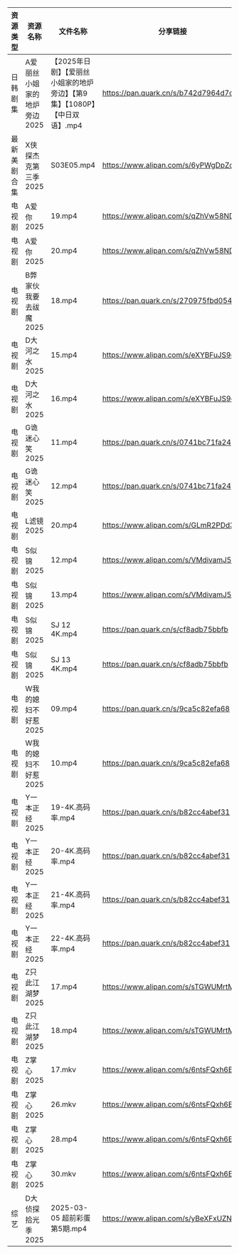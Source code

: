 | 资源类型   | 资源名称             | 文件名称                                         | 分享链接                                 | 更新时间                |
| ------ | ---------------- | -------------------------------------------- | ------------------------------------ | ------------------- |
| 日韩剧集   | A爱丽丝小姐家的地炉旁边2025 | 【2025年日剧】【爱丽丝小姐家的地炉旁边】【第9集】【1080P】【中日双语】.mp4 | https://pan.quark.cn/s/b742d7964d7c  | 2025-03-06 16:20:40 |
| 最新美剧合集 | X侠探杰克第三季2025     | S03E05.mp4                                   | https://www.alipan.com/s/6yPWgDpZc5Z | 2025-03-06 18:07:14 |
| 电视剧    | A爱你2025          | 19.mp4                                       | https://www.alipan.com/s/qZhVw58NDso | 2025-03-06 20:05:07 |
| 电视剧    | A爱你2025          | 20.mp4                                       | https://www.alipan.com/s/qZhVw58NDso | 2025-03-06 20:05:07 |
| 电视剧    | B弊家伙我要去祓魔2025    | 18.mp4                                       | https://pan.quark.cn/s/270975fbd054  | 2025-03-06 16:21:07 |
| 电视剧    | D大河之水2025        | 15.mp4                                       | https://www.alipan.com/s/eXYBFuJS9eA | 2025-03-06 20:05:30 |
| 电视剧    | D大河之水2025        | 16.mp4                                       | https://www.alipan.com/s/eXYBFuJS9eA | 2025-03-06 20:05:30 |
| 电视剧    | G诡迷心笑2025        | 11.mp4                                       | https://pan.quark.cn/s/0741bc71fa24  | 2025-03-06 16:22:08 |
| 电视剧    | G诡迷心笑2025        | 12.mp4                                       | https://pan.quark.cn/s/0741bc71fa24  | 2025-03-06 16:22:13 |
| 电视剧    | L滤镜2025          | 20.mp4                                       | https://www.alipan.com/s/GLmR2PDd3Kv | 2025-03-06 19:06:08 |
| 电视剧    | S似锦2025          | 12.mp4                                       | https://www.alipan.com/s/VMdivamJ5t3 | 2025-03-06 08:06:53 |
| 电视剧    | S似锦2025          | 13.mp4                                       | https://www.alipan.com/s/VMdivamJ5t3 | 2025-03-06 08:06:53 |
| 电视剧    | S似锦2025          | SJ 12 4K.mp4                                 | https://pan.quark.cn/s/cf8adb75bbfb  | 2025-03-06 16:25:08 |
| 电视剧    | S似锦2025          | SJ 13 4K.mp4                                 | https://pan.quark.cn/s/cf8adb75bbfb  | 2025-03-06 16:25:04 |
| 电视剧    | W我的媳妇不好惹2025     | 09.mp4                                       | https://pan.quark.cn/s/9ca5c82efa68  | 2025-03-06 16:26:06 |
| 电视剧    | W我的媳妇不好惹2025     | 10.mp4                                       | https://pan.quark.cn/s/9ca5c82efa68  | 2025-03-06 16:26:10 |
| 电视剧    | Y一本正经2025        | 19-4K.高码率.mp4                                | https://pan.quark.cn/s/b82cc4abef31  | 2025-03-06 16:27:22 |
| 电视剧    | Y一本正经2025        | 20-4K.高码率.mp4                                | https://pan.quark.cn/s/b82cc4abef31  | 2025-03-06 16:27:34 |
| 电视剧    | Y一本正经2025        | 21-4K.高码率.mp4                                | https://pan.quark.cn/s/b82cc4abef31  | 2025-03-06 16:27:38 |
| 电视剧    | Y一本正经2025        | 22-4K.高码率.mp4                                | https://pan.quark.cn/s/b82cc4abef31  | 2025-03-06 16:27:31 |
| 电视剧    | Z只此江湖梦2025       | 17.mp4                                       | https://www.alipan.com/s/sTGWUMrtMjb | 2025-03-06 19:07:29 |
| 电视剧    | Z只此江湖梦2025       | 18.mp4                                       | https://www.alipan.com/s/sTGWUMrtMjb | 2025-03-06 19:07:29 |
| 电视剧    | Z掌心2025          | 17.mkv                                       | https://www.alipan.com/s/6ntsFQxh6Eo | 2025-03-06 08:07:37 |
| 电视剧    | Z掌心2025          | 26.mkv                                       | https://www.alipan.com/s/6ntsFQxh6Eo | 2025-03-06 08:07:37 |
| 电视剧    | Z掌心2025          | 28.mp4                                       | https://www.alipan.com/s/6ntsFQxh6Eo | 2025-03-06 08:07:37 |
| 电视剧    | Z掌心2025          | 30.mkv                                       | https://www.alipan.com/s/6ntsFQxh6Eo | 2025-03-06 08:07:36 |
| 综艺     | D大侦探拾光季2025      | 2025-03-05 超前彩蛋第5期.mp4                       | https://www.alipan.com/s/yBeXFxUZNbB | 2025-03-06 08:08:00 |
